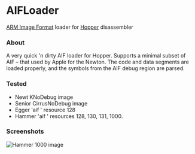 # AIFLoader
[ARM Image Format](http://en.wikipedia.org/wiki/Arm_Image_Format) loader for [Hopper](http://www.hopperapp.com) disassembler

### About
A very quick 'n dirty AIF loader for Hopper.  Supports a minimal subset of AIF – that used by Apple for the Newton. The code and data segments are loaded properly, and the symbols from the AIF debug region are parsed.

### Tested
* Newt KNoDebug image
* Senior CirrusNoDebug image
* Egger 'aif ' resource 128
* Hammer 'aif ' resources 128, 130, 131, 1000.

### Screenshots
![Hammer 1000 image](http://i.imgur.com/gqZbsRT.png)
